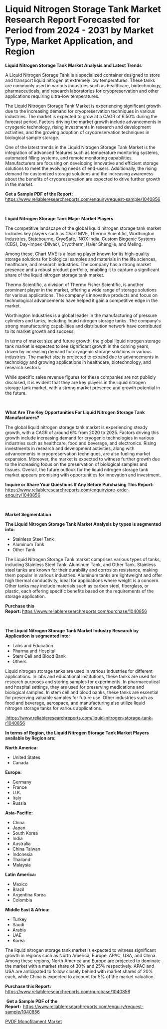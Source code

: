 <p><h1>Liquid Nitrogen Storage Tank Market Research Report Forecasted for Period from 2024 -  2031 by Market Type, Market Application, and Region</h1></p><p><strong>Liquid Nitrogen Storage Tank Market Analysis and Latest Trends</strong></p>
<p><p>A Liquid Nitrogen Storage Tank is a specialized container designed to store and transport liquid nitrogen at extremely low temperatures. These tanks are commonly used in various industries such as healthcare, biotechnology, pharmaceuticals, and research laboratories for cryopreservation and other applications requiring ultra-low temperatures.</p><p>The Liquid Nitrogen Storage Tank Market is experiencing significant growth due to the increasing demand for cryopreservation techniques in various industries. The market is expected to grow at a CAGR of 6.50% during the forecast period. Factors driving the market growth include advancements in cryogenic technology, rising investments in research and development activities, and the growing adoption of cryopreservation techniques in biological sample storage.</p><p>One of the latest trends in the Liquid Nitrogen Storage Tank Market is the integration of advanced features such as temperature monitoring systems, automated filling systems, and remote monitoring capabilities. Manufacturers are focusing on developing innovative and efficient storage solutions to meet the evolving needs of end-users. Additionally, the rising demand for customized storage solutions and the increasing awareness about the benefits of cryopreservation are expected to drive further growth in the market.</p></p>
<p><strong>Get a Sample PDF of the Report:&nbsp;</strong> <a href="https://www.reliableresearchreports.com/enquiry/request-sample/1040856">https://www.reliableresearchreports.com/enquiry/request-sample/1040856</a></p>
<p>&nbsp;</p>
<p><strong>Liquid Nitrogen Storage Tank Major Market Players</strong></p>
<p><p>The competitive landscape of the global liquid nitrogen storage tank market includes key players such as Chart MVE, Thermo Scientific, Worthington Industries, Statebourne, CryoSafe, INOX India, Custom Biogenic Systems (CBS), Day-Impex (Dilvac), Cryotherm, Haier Shengjie, and Meling. </p><p>Among these, Chart MVE is a leading player known for its high-quality storage solutions for biological samples and materials in the life sciences, healthcare, and research industries. The company has a strong market presence and a robust product portfolio, enabling it to capture a significant share of the liquid nitrogen storage tank market.</p><p>Thermo Scientific, a division of Thermo Fisher Scientific, is another prominent player in the market, offering a wide range of storage solutions for various applications. The company's innovative products and focus on technological advancements have helped it gain a competitive edge in the market.</p><p>Worthington Industries is a global leader in the manufacturing of pressure cylinders and tanks, including liquid nitrogen storage tanks. The company's strong manufacturing capabilities and distribution network have contributed to its market growth and success.</p><p>In terms of market size and future growth, the global liquid nitrogen storage tank market is expected to see significant growth in the coming years, driven by increasing demand for cryogenic storage solutions in various industries. The market size is projected to expand due to advancements in technology and growing applications in healthcare, biotechnology, and research sectors.</p><p>While specific sales revenue figures for these companies are not publicly disclosed, it is evident that they are key players in the liquid nitrogen storage tank market, with a strong market presence and growth potential in the future.</p></p>
<p>&nbsp;</p>
<p><strong>What Are The Key Opportunities For Liquid Nitrogen Storage Tank Manufacturers?</strong></p>
<p><p>The global liquid nitrogen storage tank market is experiencing steady growth, with a CAGR of around 6% from 2020 to 2025. Factors driving this growth include increasing demand for cryogenic technologies in various industries such as healthcare, food and beverage, and electronics. Rising investments in research and development activities, along with advancements in cryopreservation techniques, are also fueling market expansion. Moreover, the market is expected to witness further growth due to the increasing focus on the preservation of biological samples and tissues. Overall, the future outlook for the liquid nitrogen storage tank market appears promising with opportunities for innovation and investment.</p></p>
<p><strong>Inquire or Share Your Questions If Any Before Purchasing This Report:</strong> <a href="https://www.reliableresearchreports.com/enquiry/pre-order-enquiry/1040856">https://www.reliableresearchreports.com/enquiry/pre-order-enquiry/1040856</a></p>
<p>&nbsp;</p>
<p><strong>Market Segmentation</strong></p>
<p><strong>The Liquid Nitrogen Storage Tank Market Analysis by types is segmented into:</strong></p>
<p><ul><li>Stainless Steel Tank</li><li>Aluminum Tank</li><li>Other Tank</li></ul></p>
<p><p>The Liquid Nitrogen Storage Tank market comprises various types of tanks, including Stainless Steel Tank, Aluminum Tank, and Other Tank. Stainless steel tanks are known for their durability and corrosion resistance, making them popular in various industries. Aluminum tanks are lightweight and offer high thermal conductivity, ideal for applications where weight is a concern. Other tanks may include materials such as carbon steel, fiberglass, or plastic, each offering specific benefits based on the requirements of the storage application.</p></p>
<p><strong>Purchase this Report:&nbsp;</strong><a href="https://www.reliableresearchreports.com/purchase/1040856">https://www.reliableresearchreports.com/purchase/1040856</a></p>
<p>&nbsp;</p>
<p><strong>The Liquid Nitrogen Storage Tank Market Industry Research by Application is segmented into:</strong></p>
<p><ul><li>Labs and Education</li><li>Pharma and Hospital</li><li>Stem Cell and Blood Bank</li><li>Others</li></ul></p>
<p><p>Liquid nitrogen storage tanks are used in various industries for different applications. In labs and educational institutions, these tanks are used for research purposes and storing samples for experiments. In pharmaceutical and hospital settings, they are used for preserving medications and biological samples. In stem cell and blood banks, these tanks are essential for preserving valuable samples for future use. Other industries such as food and beverage, aerospace, and manufacturing also utilize liquid nitrogen storage tanks for various applications.</p></p>
<p><a href="https://www.reliableresearchreports.com/liquid-nitrogen-storage-tank-r1040856">&nbsp;https://www.reliableresearchreports.com/liquid-nitrogen-storage-tank-r1040856</a></p>
<p><strong>In terms of Region, the Liquid Nitrogen Storage Tank Market Players available by Region are:</strong></p>
<p>
    <p> <strong> North America: </strong>
        <ul>
            <li>United States</li>
            <li>Canada</li>
        </ul>
        </p> 
    <p> <strong> Europe: </strong>
        <ul>
            <li>Germany</li>
            <li>France</li>
            <li>U.K.</li>
            <li>Italy</li>
            <li>Russia</li>
        </ul>
        </p> 
    <p> <strong> Asia-Pacific: </strong>
        <ul>
            <li>China</li>
            <li>Japan</li>
            <li>South Korea</li>
            <li>India</li>
            <li>Australia</li>
            <li>China Taiwan</li>
            <li>Indonesia</li>
            <li>Thailand</li>
            <li>Malaysia</li>
        </ul>
        </p> 
    <p> <strong> Latin America: </strong>
        <ul>
            <li>Mexico</li>
            <li>Brazil</li>
            <li>Argentina Korea</li>
            <li>Colombia</li>
        </ul>
        </p> 
    <p> <strong> Middle East & Africa: </strong>
        <ul>
            <li>Turkey</li>
            <li>Saudi</li>
            <li>Arabia</li>
            <li>UAE</li>
            <li>Korea</li>
        </ul>
    </p>
    </p>
<p><p>The liquid nitrogen storage tank market is expected to witness significant growth in regions such as North America, Europe, APAC, USA, and China. Among these regions, North America and Europe are projected to dominate the market with a market share of 30% and 25% respectively. APAC and USA are anticipated to follow closely behind with market shares of 20% each, while China is expected to account for 5% of the market valuation.</p></p>
<p><strong>Purchase this Report: </strong><a href="https://www.reliableresearchreports.com/purchase/1040856">https://www.reliableresearchreports.com/purchase/1040856</a></p>
<p>&nbsp;<strong>Get a Sample PDF of the Report:&nbsp;&nbsp;</strong><a href="https://www.reliableresearchreports.com/enquiry/request-sample/1040856">https://www.reliableresearchreports.com/enquiry/request-sample/1040856</a></p>
<p><strong></strong></p>
<p><p><a href="https://summer-dogwood-3e9.notion.site/PVDF-Monofilament-Market-Size-Evaluating-its-Market-Trends-Growth-and-Projections-2024-2031-6c732f128a284ac98f1264f9db5a18b7">PVDF Monofilament Market</a></p></p>
